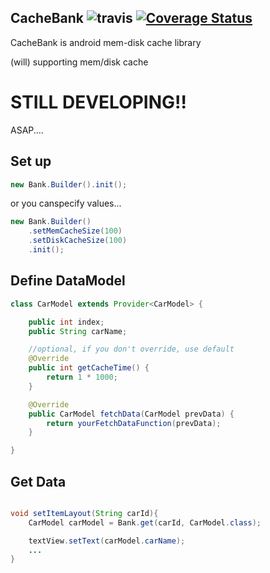 CacheBank 
![travis](https://travis-ci.org/JSpiner/CacheBank.svg?branch=master)
[![Coverage Status](https://coveralls.io/repos/github/JSpiner/CacheBank/badge.svg?branch=master)](https://coveralls.io/github/JSpiner/CacheBank?branch=master)
---------------
CacheBank is android mem-disk cache library

(will) supporting mem/disk cache


# STILL DEVELOPING!!
ASAP....

Set up
-------------
```java
new Bank.Builder().init();
```

or you canspecify values...
```java
new Bank.Builder()
    .setMemCacheSize(100)
    .setDiskCacheSize(100)
    .init();
```


Define DataModel
----------------
```java
class CarModel extends Provider<CarModel> {

    public int index;
    public String carName;

    //optional, if you don't override, use default
    @Override
    public int getCacheTime() {
        return 1 * 1000;
    }

    @Override
    public CarModel fetchData(CarModel prevData) {
        return yourFetchDataFunction(prevData);
    }

}

```

Get Data
----------------------
```java

void setItemLayout(String carId){
    CarModel carModel = Bank.get(carId, CarModel.class);

    textView.setText(carModel.carName);
    ...
}

```